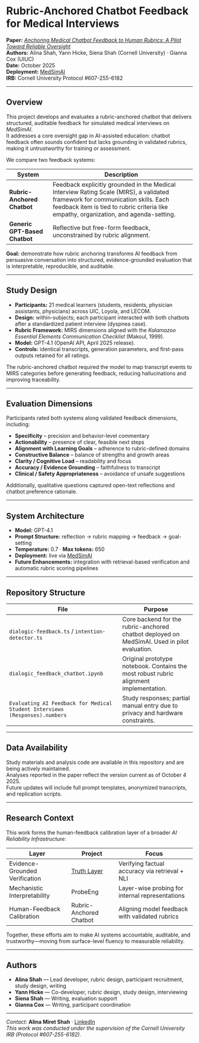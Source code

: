 # Rubric-Anchored Chatbot Feedback for Medical Interviews

**Paper:** [_Anchoring Medical Chatbot Feedback to Human Rubrics: A Pilot Toward Reliable Oversight_](https://github.com/amshah1022/rubric_anchored_feedback/blob/fcf29f762c0478bc53fa8bb20e6092146316da98/Anchoring_Medical_Chatbot_Feedback_to_Human_Rubrics__A_Pilot_Toward_Reliable_Oversight.pdf)  
**Authors:** Alina Shah, Yann Hicke, Siena Shah (Cornell University) · Gianna Cox (UIUC)  
**Date:** October 2025  
**Deployment:** [MedSimAI](https://medsimai.com/)  
**IRB:** Cornell University Protocol #607-255-6182  

---

## Overview

This project develops and evaluates a rubric-anchored chatbot that delivers structured, auditable feedback for simulated medical interviews on _MedSimAI_.  
It addresses a core oversight gap in AI-assisted education: chatbot feedback often sounds confident but lacks grounding in validated rubrics, making it untrustworthy for training or assessment.

We compare two feedback systems:

| System | Description |
|---------|--------------|
| **Rubric-Anchored Chatbot** | Feedback explicitly grounded in the Medical Interview Rating Scale (MIRS), a validated framework for communication skills. Each feedback item is tied to rubric criteria like empathy, organization, and agenda-setting. |
| **Generic GPT-Based Chatbot** | Reflective but free-form feedback, unconstrained by rubric alignment. |

**Goal:** demonstrate how rubric anchoring transforms AI feedback from persuasive conversation into structured, evidence-grounded evaluation that is interpretable, reproducible, and auditable.

---

## Study Design

- **Participants:** 21 medical learners (students, residents, physician assistants, physicians) across UIC, Loyola, and LECOM.  
- **Design:** within-subjects; each participant interacted with both chatbots after a standardized patient interview (dyspnea case).  
- **Rubric Framework:** MIRS dimensions aligned with the _Kalamazoo Essential Elements Communication Checklist_ (Makoul, 1999).  
- **Model:** GPT-4.1 (OpenAI API, April 2025 release).  
- **Controls:** identical transcripts, generation parameters, and first-pass outputs retained for all ratings.  

The rubric-anchored chatbot required the model to map transcript events to MIRS categories before generating feedback, reducing hallucinations and improving traceability.

---

## Evaluation Dimensions

Participants rated both systems along validated feedback dimensions, including:  
- **Specificity** – precision and behavior-level commentary  
- **Actionability** – presence of clear, feasible next steps  
- **Alignment with Learning Goals** – adherence to rubric-defined domains  
- **Constructive Balance** – balance of strengths and growth areas  
- **Clarity / Cognitive Load** – readability and focus  
- **Accuracy / Evidence Grounding** – faithfulness to transcript  
- **Clinical / Safety Appropriateness** – avoidance of unsafe suggestions  

Additionally, qualitative questions captured open-text reflections and chatbot preference rationale.

---

## System Architecture

- **Model:** GPT-4.1  
- **Prompt Structure:** reflection → rubric mapping → feedback → goal-setting  
- **Temperature:** 0.7 · **Max tokens:** 650  
- **Deployment:** live via [MedSimAI](https://medsimai.com/)  
- **Future Enhancements:** integration with retrieval-based verification and automatic rubric scoring pipelines

---

## Repository Structure

| File | Purpose |
|------|----------|
| `dialogic-feedback.ts` / `intention-detector.ts` | Core backend for the rubric-anchored chatbot deployed on MedSimAI. Used in pilot evaluation. |
| `dialogic_feedback_chatbot.ipynb` | Original prototype notebook. Contains the most robust rubric alignment implementation. |
| `Evaluating AI Feedback for Medical Student Interviews (Responses).numbers` | Study responses; partial manual entry due to privacy and hardware constraints. |

---

## Data Availability

Study materials and analysis code are available in this repository and are being actively maintained.  
Analyses reported in the paper reflect the version current as of October 4 2025.  
Future updates will include full prompt templates, anonymized transcripts, and replication scripts.

---

## Research Context

This work forms the human-feedback calibration layer of a broader *AI Reliability Infrastructure*:

| Layer | Project | Focus |
|-------|----------|-------|
| Evidence-Grounded Verification | [Truth Layer](https://github.com/amshah1022/truth-layer) | Verifying factual accuracy via retrieval + NLI |
| Mechanistic Interpretability | ProbeEng | Layer-wise probing for internal representations |
| Human-Feedback Calibration | Rubric-Anchored Chatbot | Aligning model feedback with validated rubrics |

Together, these efforts aim to make AI systems accountable, auditable, and trustworthy—moving from surface-level fluency to measurable reliability.

---

## Authors

- **Alina Shah** — Lead developer, rubric design, participant recruitment, study design, writing  
- **Yann Hicke** — Co-developer, rubric design, study design, interviewing  
- **Siena Shah** — Writing, evaluation support  
- **Gianna Cox** — Writing, participant coordination  

---

*Contact:* **Alina Miret Shah** · [LinkedIn](https://www.linkedin.com/in/alinamshah/)  
*This work was conducted under the supervision of the Cornell University IRB (Protocol #607-255-6182).*

